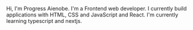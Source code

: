 Hi, I'm Progress Aienobe. I'm a Frontend web developer. I currently build applications with HTML, CSS and JavaScript and React. I'm currently learning typescript and nextjs.

<!---
Paienobe/Paienobe is a ✨ special ✨ repository because its `README.md` (this file) appears on your GitHub profile.
You can click the Preview link to take a look at your changes.
--->

